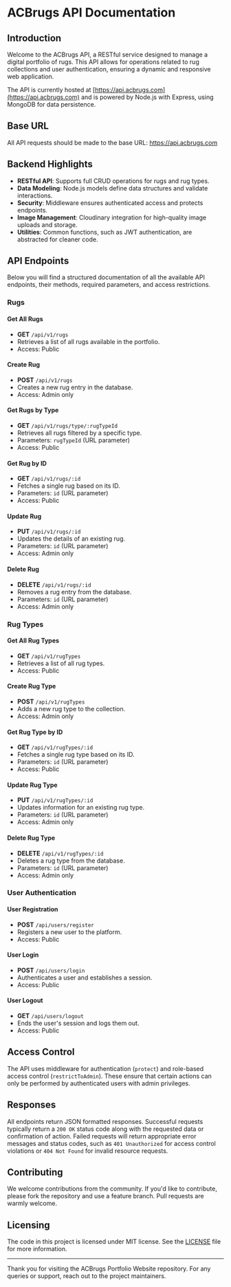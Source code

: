 # ACBrugs API Documentation

## Introduction

Welcome to the ACBrugs API, a RESTful service designed to manage a digital portfolio of rugs. This API allows for operations related to rug collections and user authentication, ensuring a dynamic and responsive web application.

The API is currently hosted at [https://api.acbrugs.com](https://api.acbrugs.com) and is powered by Node.js with Express, using MongoDB for data persistence.

## Base URL

All API requests should be made to the base URL: https://api.acbrugs.com

## Backend Highlights

- **RESTful API**: Supports full CRUD operations for rugs and rug types.
- **Data Modeling**: Node.js models define data structures and validate interactions.
- **Security**: Middleware ensures authenticated access and protects endpoints.
- **Image Management**: Cloudinary integration for high-quality image uploads and storage.
- **Utilities**: Common functions, such as JWT authentication, are abstracted for cleaner code.


## API Endpoints

Below you will find a structured documentation of all the available API endpoints, their methods, required parameters, and access restrictions.


### Rugs

#### Get All Rugs
- **GET** `/api/v1/rugs`
- Retrieves a list of all rugs available in the portfolio.
- Access: Public

#### Create Rug
- **POST** `/api/v1/rugs`
- Creates a new rug entry in the database.
- Access: Admin only

#### Get Rugs by Type
- **GET** `/api/v1/rugs/type/:rugTypeId`
- Retrieves all rugs filtered by a specific type.
- Parameters: `rugTypeId` (URL parameter)
- Access: Public

#### Get Rug by ID
- **GET** `/api/v1/rugs/:id`
- Fetches a single rug based on its ID.
- Parameters: `id` (URL parameter)
- Access: Public

#### Update Rug
- **PUT** `/api/v1/rugs/:id`
- Updates the details of an existing rug.
- Parameters: `id` (URL parameter)
- Access: Admin only

#### Delete Rug
- **DELETE** `/api/v1/rugs/:id`
- Removes a rug entry from the database.
- Parameters: `id` (URL parameter)
- Access: Admin only

### Rug Types

#### Get All Rug Types
- **GET** `/api/v1/rugTypes`
- Retrieves a list of all rug types.
- Access: Public

#### Create Rug Type
- **POST** `/api/v1/rugTypes`
- Adds a new rug type to the collection.
- Access: Admin only

#### Get Rug Type by ID
- **GET** `/api/v1/rugTypes/:id`
- Fetches a single rug type based on its ID.
- Parameters: `id` (URL parameter)
- Access: Public

#### Update Rug Type
- **PUT** `/api/v1/rugTypes/:id`
- Updates information for an existing rug type.
- Parameters: `id` (URL parameter)
- Access: Admin only

#### Delete Rug Type
- **DELETE** `/api/v1/rugTypes/:id`
- Deletes a rug type from the database.
- Parameters: `id` (URL parameter)
- Access: Admin only

### User Authentication

#### User Registration
- **POST** `/api/users/register`
- Registers a new user to the platform.
- Access: Public

#### User Login
- **POST** `/api/users/login`
- Authenticates a user and establishes a session.
- Access: Public

#### User Logout
- **GET** `/api/users/logout`
- Ends the user's session and logs them out.
- Access: Public

## Access Control

The API uses middleware for authentication (`protect`) and role-based access control (`restrictToAdmin`). These ensure that certain actions can only be performed by authenticated users with admin privileges.

## Responses

All endpoints return JSON formatted responses. Successful requests typically return a `200 OK` status code along with the requested data or confirmation of action. Failed requests will return appropriate error messages and status codes, such as `401 Unauthorized` for access control violations or `404 Not Found` for invalid resource requests.

## Contributing

We welcome contributions from the community. If you'd like to contribute, please fork the repository and use a feature branch. Pull requests are warmly welcome.

## Licensing

The code in this project is licensed under MIT license. See the [LICENSE](LICENSE.md) file for more information.

---

Thank you for visiting the ACBrugs Portfolio Website repository. For any queries or support, reach out to the project maintainers.
